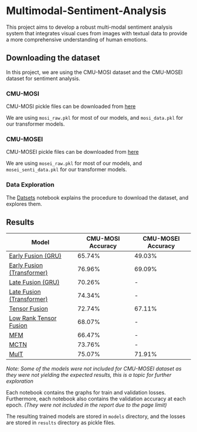 # Multimodal-Sentiment-Analysis
This project aims to develop a robust multi-modal sentiment analysis system that integrates visual cues from images with textual data to provide a more comprehensive understanding of human emotions.

## Downloading the dataset
In this project, we are using the CMU-MOSI dataset and the CMU-MOSEI dataset for sentiment analysis.

### CMU-MOSI
CMU-MOSI pickle files can be downloaded from [here](https://drive.google.com/drive/folders/1uEK737LXB9jAlf9kyqRs6B9N6cDncodq)

We are using `mosi_raw.pkl` for most of our models, and `mosi_data.pkl` for our transformer models.

### CMU-MOSEI
CMU-MOSEI pickle files can be downloaded from [here](https://drive.google.com/drive/folders/1A_hTmifi824gypelGobgl2M-5Rw9VWHv)

We are using `mosei_raw.pkl` for most of our models, and `mosei_senti_data.pkl` for our transformer models.

### Data Exploration

The [Datsets](https://github.com/rugvedmhatre/Multimodal-Sentiment-Analysis/blob/main/notebooks/Datasets.ipynb) notebook explains the procedure to download the dataset, and explores them.

## Results
<!--<img width="220" alt="image" src="https://github.com/rugvedmhatre/Multimodal-Sentiment-Analysis/assets/147290095/1db753bc-8e54-43dd-9ffb-61487840a65d">-->

| Model | CMU-MOSI Accuracy | CMU-MOSEI Accuracy |
| ----- | ----------------- | ------------------ |
| [Early Fusion (GRU)](https://github.com/rugvedmhatre/Multimodal-Sentiment-Analysis/blob/main/notebooks/Early_Fusion-MOSI.ipynb) | 65.74% | 49.03% |
| [Early Fusion (Transformer)](https://github.com/rugvedmhatre/Multimodal-Sentiment-Analysis/blob/main/notebooks/Early_Fusion_Transformer-MOSI.ipynb)| 76.96% | 69.09% |
| [Late Fusion (GRU)](https://github.com/rugvedmhatre/Multimodal-Sentiment-Analysis/blob/main/notebooks/Late_Fusion-MOSI.ipynb) | 70.26% | - |
| [Late Fusion (Transformer)](https://github.com/rugvedmhatre/Multimodal-Sentiment-Analysis/blob/main/notebooks/Late_Fusion_Transformer-MOSI.ipynb) | 74.34% | - |
| [Tensor Fusion](https://github.com/rugvedmhatre/Multimodal-Sentiment-Analysis/blob/main/notebooks/TensorFusion-MOSI.ipynb) | 72.74% | 67.11% |
| [Low Rank Tensor Fusion](https://github.com/rugvedmhatre/Multimodal-Sentiment-Analysis/blob/main/notebooks/LowRankTensorFusion-MOSI.ipynb) | 68.07% | - |
| [MFM](https://github.com/rugvedmhatre/Multimodal-Sentiment-Analysis/blob/main/notebooks/MFM-MOSI.ipynb) | 66.47% | - |
| [MCTN](https://github.com/rugvedmhatre/Multimodal-Sentiment-Analysis/blob/main/notebooks/MCTN-MOSI.ipynb) | 73.76% | - |
| [MulT](https://github.com/rugvedmhatre/Multimodal-Sentiment-Analysis/blob/main/notebooks/MULT-MOSI.ipynb) | 75.07% | 71.91% |
*Note: Some of the models were not included for CMU-MOSEI dataset as they were not yielding the expected results, this is a topic for further exploration*

Each notebook contains the graphs for train and validation losses. Furthermore, each notebook also contains the validation accuracy at each epoch. *(They were not included in the report due to the page limit)*

The resulting trained models are stored in `models` directory, and the losses are stored in `results` directory as pickle files.

